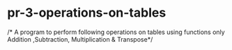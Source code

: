 # pr-3-operations-on-tables

/* A program to perform following operations on tables using functions only 
Addition ,Subtraction, Multiplication & Transpose*/
